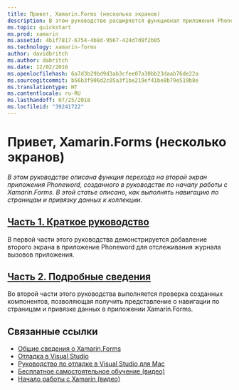```yaml
---
title: Привет, Xamarin.Forms (несколько экранов)
description: В этом руководстве расширяется функционал приложения Phoneword, созданного в руководстве "Привет, Xamarin.Forms", за счет перехода на второй экран. В затрагиваемых разделах рассматриваются навигация по страницам и привязка данных к коллекции.
ms.topic: quickstart
ms.prod: xamarin
ms.assetid: 4b1f7817-6754-4b8d-9567-424d7d8f2b05
ms.technology: xamarin-forms
author: davidbritch
ms.author: dabritch
ms.date: 12/02/2016
ms.openlocfilehash: 6a7d3b29bd9d3ab3cfee07a30bb23daab76de22a
ms.sourcegitcommit: b56b3f906d2c05a3f1be219ef41be8b79e519b8e
ms.translationtype: HT
ms.contentlocale: ru-RU
ms.lasthandoff: 07/25/2018
ms.locfileid: "39241722"
---
```

# <a name="hello-xamarinforms-multiscreen"></a>Привет, Xamarin.Forms (несколько экранов)

_В этом руководстве описана функция перехода на второй экран приложения Phoneword, созданного в руководстве по началу работы с Xamarin.Forms. В этой статье описано, как выполнять навигацию по страницам и привязку данных к коллекции._

## <a name="part-1-quickstartxamarin-formsget-startedhello-xamarin-forms-multiscreenquickstartmd"></a>[Часть 1. Краткое руководство](~/xamarin-forms/get-started/hello-xamarin-forms-multiscreen/quickstart.md)

В первой части этого руководства демонстрируется добавление второго экрана в приложение Phoneword для отслеживания журнала вызовов приложения.

## <a name="part-2-deep-divexamarin-formsget-startedhello-xamarin-forms-multiscreendeepdivemd"></a>[Часть 2. Подробные сведения](~/xamarin-forms/get-started/hello-xamarin-forms-multiscreen/deepdive.md)

Во второй части этого руководства выполняется проверка созданных компонентов, позволяющая получить представление о навигации по страницам и привязке данных в приложении Xamarin.Forms.


## <a name="related-links"></a>Связанные ссылки

- [Общие сведения о Xamarin.Forms](~/xamarin-forms/get-started/introduction-to-xamarin-forms.md)
- [Отладка в Visual Studio](http://msdn.microsoft.com/library/k0k771bt%28v=vs.90%29.aspx)
- [Руководство по отладке в Visual Studio для Mac](https://github.com/xamarin/recipes/tree/master/Recipes/cross-platform/ide/debugging)
- [Бесплатное самостоятельное обучение (видео)](https://university.xamarin.com/self-guided)
- [Начало работы с Xamarin (видео)](https://developer.xamarin.com/videos/)
